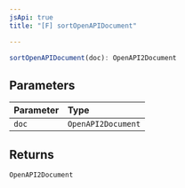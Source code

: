 ```yaml
---
jsApi: true
title: "[F] sortOpenAPIDocument"

---
```

```ts
sortOpenAPIDocument(doc): OpenAPI2Document
```

## Parameters

| Parameter | Type |
| :------ | :------ |
| `doc` | `OpenAPI2Document` |

## Returns

`OpenAPI2Document`
